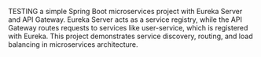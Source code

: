 TESTING a simple Spring Boot microservices project with Eureka Server and API Gateway. Eureka Server acts as a service registry, while the API Gateway routes requests to services like user-service, which is registered with Eureka. This project demonstrates service discovery, routing, and load balancing in microservices architecture.

